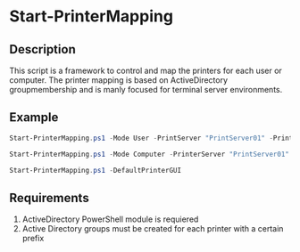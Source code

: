 # Start-PrinterMapping

## Description

This script is a framework to control and map the printers for
each user or computer. The printer mapping is based on 
ActiveDirectory groupmembership and is manly focused for 
terminal server environments.

## Example

```powershell
Start-PrinterMapping.ps1 -Mode User -PrintServer "PrintServer01" -PrinterGroupPrefix "CTX-PRT-" -DefaultPrinterGroupSuffix "_Default" -CollectionGroupPrefix "GRP-PRT-" -ClearPrinters -LeavePrefix

Start-PrinterMapping.ps1 -Mode Computer -PrinterServer "PrintServer01" -PrinterGroupPrefix "CTX-PRT-"

Start-PrinterMapping.ps1 -DefaultPrinterGUI
```

## Requirements

1. ActiveDirectory PowerShell module is requiered
2. Active Directory groups must be created for each printer with a certain prefix
